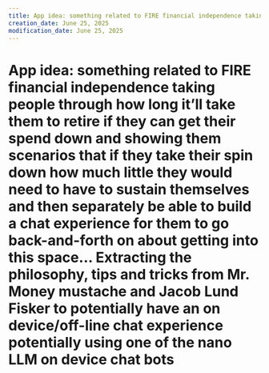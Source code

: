 ```yaml
---
title: App idea: something related to FIRE financial independence taking…
creation_date: June 25, 2025
modification_date: June 25, 2025
---
```



# App idea: something related to FIRE financial independence taking people through how long it’ll take them to retire if they can get their spend down and showing them scenarios that if they take their spin down how much little they would need to have to sustain themselves and then separately be able to build a chat experience for them to go back-and-forth on about getting into this space… Extracting the philosophy, tips and tricks from Mr. Money mustache and Jacob Lund Fisker to potentially have an on device/off-line chat experience potentially using one of the nano LLM on device chat bots

